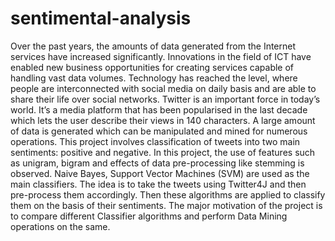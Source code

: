 # sentimental-analysis
Over the past years, the amounts of data generated from the Internet services have increased significantly. Innovations in the field of ICT have enabled new business opportunities for creating services capable of handling vast data volumes. Technology has reached the level, where people are interconnected with social media on daily basis and are able to share their life over social networks. Twitter is an important force in today’s world. It’s a media platform that has been popularised in the last decade which lets the user describe their views in 140 characters. A large amount of data is generated which can be manipulated and mined for numerous operations. This project involves classification of tweets into two main sentiments: positive and negative. In this project, the use of features such as unigram, bigram and effects of data pre-processing like stemming is observed. Naive Bayes, Support Vector Machines (SVM) are used as the main classifiers. The idea is to take the tweets using Twitter4J and then pre-process them accordingly. Then these algorithms are applied to classify them on the basis of their sentiments. The major motivation of the project is to compare different Classifier algorithms and perform Data Mining operations on the same.

